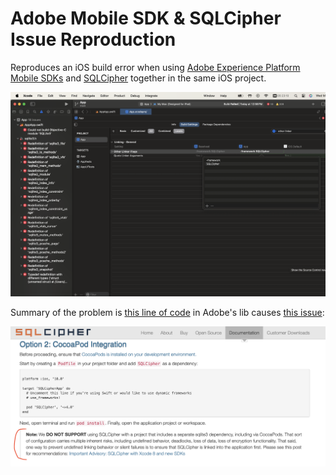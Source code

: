 # Adobe Mobile SDK & SQLCipher Issue Reproduction

Reproduces an iOS build error when using [Adobe Experience Platform Mobile SDKs](https://github.com/adobe/aepsdk-core-ios) and [SQLCipher](https://www.zetetic.net/sqlcipher/sqlcipher-ios/) together in the same iOS project.

<img src="@docs/issue.png">

Summary of the problem is [this line of code](https://github.com/adobe/aepsdk-core-ios/blob/4.2.3/AEPServices/Sources/dataqueue/SQLiteWrapper.swift#L14) in Adobe's lib causes [this issue](https://www.zetetic.net/sqlcipher/ios-tutorial/#option-2-cocoapod-integration):

<img src="@docs/sqlcipher.png">